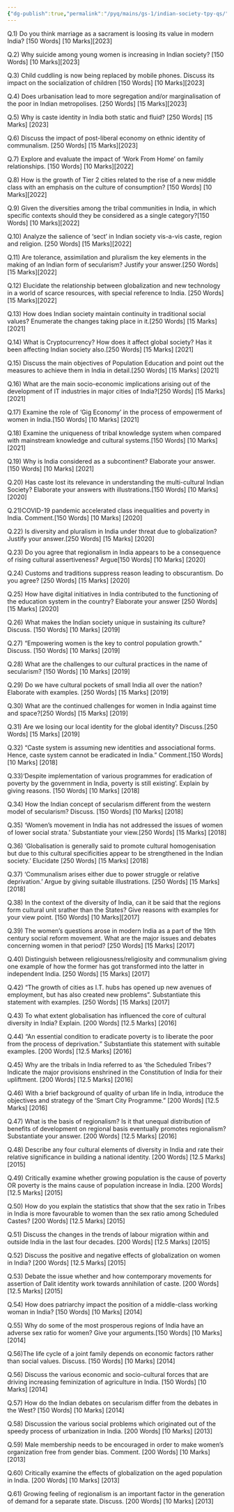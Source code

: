 ```yaml
---
{"dg-publish":true,"permalink":"/pyq/mains/gs-1/indian-society-tpy-qs/"}
---
```



Q.1) Do you think marriage as a sacrament is loosing its value in modern India? [150 Words] [10 Marks][2023]

Q.2) Why suicide among young women is increasing in Indian society? [150 Words] [10 Marks][2023]

Q.3) Child cuddling is now being replaced by mobile phones. Discuss its impact on the socialization of children [150 Words] [10 Marks][2023]

Q.4) Does urbanisation lead to more segregation and/or marginalisation of the poor in Indian metropolises. [250 Words] [15 Marks][2023]

Q.5) Why is caste identity in India both static and fluid? [250 Words] [15 Marks] [2023]

Q.6) Discuss the impact of post-liberal economy on ethnic identity of communalism. [250 Words] [15 Marks][2023]

Q.7) Explore and evaluate the impact of ‘Work From Home’ on family relationships. [150 Words] [10 Marks][2022]

Q.8) How is the growth of Tier 2 cities related to the rise of a new middle class with an emphasis on the culture of consumption? [150 Words] [10 Marks][2022]

Q.9) Given the diversities among the tribal communities in India, in which specific contexts should they be considered as a single category?[150 Words] [10 Marks][2022]

Q.10) Analyze the salience of ‘sect’ in Indian society vis-a-vis caste, region and religion. [250 Words] [15 Marks][2022]

Q.11) Are tolerance, assimilation and pluralism the key elements in the making of an Indian form of secularism? Justify your answer.[250 Words] [15 Marks][2022]

Q.12) Elucidate the relationship between globalization and new technology in a world of scarce resources, with special reference to India. [250 Words] [15 Marks][2022]

Q.13) How does Indian society maintain continuity in traditional social values? Enumerate the changes taking place in it.[250 Words] [15 Marks] [2021]

Q.14) What is Cryptocurrency? How does it affect global society? Has it been affecting Indian society also.[250 Words] [15 Marks] [2021]

Q.15) Discuss the main objectives of Population Education and point out the measures to achieve them in India in detail.[250 Words] [15 Marks] [2021]

Q.16) What are the main socio-economic implications arising out of the development of IT industries in major cities of India?[250 Words] [15 Marks] [2021]

Q.17) Examine the role of ‘Gig Economy’ in the process of empowerment of women in India.[150 Words] [10 Marks] [2021]

Q.18) Examine the uniqueness of tribal knowledge system when compared with mainstream knowledge and cultural systems.[150 Words] [10 Marks] [2021]

Q.19) Why is India considered as a subcontinent? Elaborate your answer.[150 Words] [10 Marks] [2021]

Q.20) Has caste lost its relevance in understanding the multi-cultural Indian Society? Elaborate your answers with illustrations.[150 Words] [10 Marks] [2020]

Q.21)COVID-19 pandemic accelerated class inequalities and poverty in India. Comment.[150 Words] [10 Marks] [2020]

Q.22) Is diversity and pluralism in India under threat due to globalization? Justify your answer.[250 Words] [15 Marks] [2020]

Q.23) Do you agree that regionalism in India appears to be a consequence of rising cultural assertiveness? Argue[150 Words] [10 Marks] [2020]

Q.24) Customs and traditions suppress reason leading to obscurantism. Do you agree? [250 Words] [15 Marks] [2020]

Q.25) How have digital initiatives in India contributed to the functioning of the education system in the country? Elaborate your answer [250 Words] [15 Marks] [2020]

Q.26) What makes the Indian society unique in sustaining its culture? Discuss. [150 Words] [10 Marks] [2019]

Q.27) “Empowering women is the key to control population growth.” Discuss. [150 Words] [10 Marks] [2019]

Q.28) What are the challenges to our cultural practices in the name of secularism? [150 Words] [10 Marks] [2019]

Q.29) Do we have cultural pockets of small India all over the nation? Elaborate with examples. [250 Words] [15 Marks] [2019]

Q.30) What are the continued challenges for women in India against time and space?[250 Words] [15 Marks] [2019]

Q.31) Are we losing our local identity for the global identity? Discuss.[250 Words] [15 Marks] [2019]

Q.32) “Caste system is assuming new identities and associational forms. Hence, caste system cannot be eradicated in India.” Comment.[150 Words] [10 Marks] [2018]

Q.33)‘Despite implementation of various programmes for eradication of poverty by the government in India, poverty is still existing’. Explain by giving reasons. [150 Words] [10 Marks] [2018]

Q.34) How the Indian concept of secularism different from the western model of secularism? Discuss. [150 Words] [10 Marks] [2018]

Q.35) ‘Women’s movement in India has not addressed the issues of women of lower social strata.’ Substantiate your view.[250 Words] [15 Marks] [2018]

Q.36) ‘Globalisation is generally said to promote cultural homogenisation but due to this cultural specificities appear to be strengthened in the Indian society.’ Elucidate [250 Words] [15 Marks] [2018]

Q.37) ‘Communalism arises either due to power struggle or relative deprivation.’ Argue by giving suitable illustrations. [250 Words] [15 Marks] [2018]

Q.38) In the context of the diversity of India, can it be said that the regions form cultural unit srather than the States? Give reasons with examples for your view point. [150 Words] [10 Marks][2017]

Q.39) The women’s questions arose in modern India as a part of the 19th century social reform movement. What are the major issues and debates concerning women in that period? [250 Words] [15 Marks] [2017]

Q.40) Distinguish between religiousness/religiosity and communalism giving one example of how the former has got transformed into the latter in independent India. [250 Words] [15 Marks] [2017]

Q.42) “The growth of cities as I.T. hubs has opened up new avenues of employment, but has also created new problems”. Substantiate this statement with examples. [250 Words] [15 Marks] [2017]

Q.43) To what extent globalisation has influenced the core of cultural diversity in India? Explain. [200 Words] [12.5 Marks] [2016]

Q.44) “An essential condition to eradicate poverty is to liberate the poor from the process of deprivation.” Substantiate this statement with suitable examples. [200 Words] [12.5 Marks] [2016]

Q.45) Why are the tribals in India referred to as ‘the Scheduled Tribes’? Indicate the major provisions enshrined in the Constitution of India for their upliftment. [200 Words] [12.5 Marks] [2016]

Q.46) With a brief background of quality of urban life in India, introduce the objectives and strategy of the ‘Smart City Programme.” [200 Words] [12.5 Marks] [2016]

Q.47) What is the basis of regionalism? Is it that unequal distribution of benefits of development on regional basis eventually promotes regionalism? Substantiate your answer. [200 Words] [12.5 Marks] [2016]

Q.48) Describe any four cultural elements of diversity in India and rate their relative significance in building a national identity. [200 Words] [12.5 Marks] [2015]

Q.49) Critically examine whether growing population is the cause of poverty OR poverty is the mains cause of population increase in India. [200 Words] [12.5 Marks] [2015]

Q.50) How do you explain the statistics that show that the sex ratio in Tribes in India is more favourable to women than the sex ratio among Scheduled Castes? [200 Words] [12.5 Marks] [2015]

Q.51) Discuss the changes in the trends of labour migration within and outside India in the last four decades. [200 Words] [12.5 Marks] [2015]

Q.52) Discuss the positive and negative effects of globalization on women in India? [200 Words] [12.5 Marks] [2015]

Q.53) Debate the issue whether and how contemporary movements for assertion of Dalit identity work towards annihilation of caste. [200 Words] [12.5 Marks] [2015]

Q.54) How does patriarchy impact the position of a middle-class working woman in India? [150 Words] [10 Marks] [2014]

Q.55) Why do some of the most prosperous regions of India have an adverse sex ratio for women? Give your arguments.[150 Words] [10 Marks] [2014]

Q.56)The life cycle of a joint family depends on economic factors rather than social values. Discuss. [150 Words] [10 Marks] [2014]

Q.56) Discuss the various economic and socio-cultural forces that are driving increasing feminization of agriculture in India. [150 Words] [10 Marks] [2014]

Q.57) How do the Indian debates on secularism differ from the debates in the West? [150 Words] [10 Marks] [2014]

Q.58) Discussion the various social problems which originated out of the speedy process of urbanization in India. [200 Words] [10 Marks] [2013]

Q.59) Male membership needs to be encouraged in order to make women’s organization free from gender bias. Comment. [200 Words] [10 Marks] [2013]

Q.60) Critically examine the effects of globalization on the aged population in India. [200 Words] [10 Marks] [2013]

Q.61) Growing feeling of regionalism is an important factor in the generation of demand for a separate state. Discuss. [200 Words] [10 Marks] [2013]